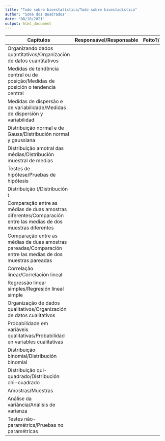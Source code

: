 ```yaml
---
title: "Tudo sobre bioestatística/Todo sobre bioestadística"
author: "Soma dos Quadrados"
date: "08/10/2021"
output: html_document
---
```


| Capítulos  	| Responsável/Responsable 	| Feito?/Hecho? 	| Revisados? 	| Publicado? 	|
|---	|---	|---	|---	|---	|
| Organizando dados quantitativos/Organización de datos cuantitativos 	|  	|  	|  	|  	|
| Medidas de tendência central ou de posição/Medidas de posición o tendencia central 	|  	|  	|  	|  	|
| Medidas de dispersão e de variabilidade/Medidas de dispersión y variabilidad 	|  	|  	|  	|  	|
| Distribuição normal e de Gauss/Distribución normal y gaussiana 	|  	|  	|  	|  	|
| Distribuição amotral das médias/Distribución muestral de medias 	|  	|  	|  	|  	|
| Testes de hipótese/Pruebas de hipótesis 	|  	|  	|  	|  	|
| Distribuição t/Distribución t 	|  	|  	|  	|  	|
| Comparação entre as médias de duas amostras diferentes/Comparación entre las medias de dos muestras diferentes 	|  	|  	|  	|  	|
| Comparação entre as médias de duas amostras pareadas/Comparación entre las medias de dos muestras pareadas 	|  	|  	|  	|  	|
| Correlação linear/Correlación lineal 	|  	|  	|  	|  	|
| Regressão linear simples/Regresión lineal simple 	|  	|  	|  	|  	|
| Organização de dados qualitativos/Organización de datos cualitativos  	|  	|  	|  	|  	|
| Probabilidade em variáveis qualitativas/Probabilidad en variables cualitativas 	|  	|  	|  	|  	|
| Distribuição binomial/Distribución binomial 	|  	|  	|  	|  	|
| Distribuição qui-quadrado/Distribución chi-cuadrado 	|  	|  	|  	|  	|
| Amostras/Muestras 	|  	|  	|  	|  	|
| Análise da variância/Análisis de varianza 	|  	|  	|  	|  	|
| Testes não-paramétrics/Pruebas no paramétricas 	|  	|  	|  	|  	|